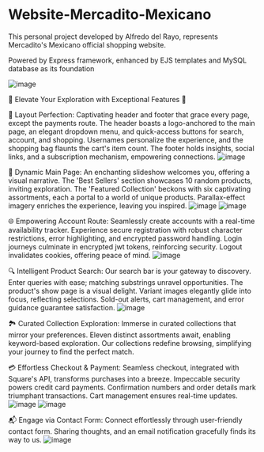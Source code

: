 # Website-Mercadito-Mexicano
This personal project developed by Alfredo del Rayo, represents Mercadito's Mexicano official shopping website. 

Powered by Express framework, enhanced by EJS templates and MySQL database as its foundation

![image](https://github.com/Alfredo-del-Rayo/Website-Mercadito-Mexicano/assets/99233341/f233094a-b037-4d4c-81e9-834a2142bf1d)

🌟 Elevate Your Exploration with Exceptional Features 🌟

🏰 Layout Perfection: Captivating header and footer that grace every page, except the payments route. The header boasts a logo-anchored to the main page, an elegant dropdown menu, and quick-access buttons for search, account, and shopping. Usernames personalize the experience, and the shopping bag flaunts the cart's item count. The footer holds insights, social links, and a subscription mechanism, empowering connections.
![image](https://github.com/Alfredo-del-Rayo/Website-Mercadito-Mexicano/assets/99233341/d09f22e1-2981-47ff-9596-6882bd5507b4)

🎉 Dynamic Main Page: An enchanting slideshow welcomes you, offering a visual narrative. The 'Best Sellers' section showcases 10 random products, inviting exploration. The 'Featured Collection' beckons with six captivating assortments, each a portal to a world of unique products. Parallax-effect imagery enriches the experience, leaving you inspired.
![image](https://github.com/Alfredo-del-Rayo/Website-Mercadito-Mexicano/assets/99233341/6c6522d2-1e85-4431-aeab-e023dd75784c)
![image](https://github.com/Alfredo-del-Rayo/Website-Mercadito-Mexicano/assets/99233341/6bd15023-59fc-4043-93e8-8b5727e0f3d4)


🌐 Empowering Account Route: Seamlessly create accounts with a real-time availability tracker. Experience secure registration with robust character restrictions, error highlighting, and encrypted password handling. Login journeys culminate in encrypted jwt tokens, reinforcing security. Logout invalidates cookies, offering peace of mind.
![image](https://github.com/Alfredo-del-Rayo/Website-Mercadito-Mexicano/assets/99233341/0b425b53-5f25-4f5f-a0a2-ce8bb8733ea4)


🔍 Intelligent Product Search: Our search bar is your gateway to discovery. Enter queries with ease; matching substrings unravel opportunities. The product's show page is a visual delight. Variant images elegantly glide into focus, reflecting selections. Sold-out alerts, cart management, and error guidance guarantee satisfaction.
![image](https://github.com/Alfredo-del-Rayo/Website-Mercadito-Mexicano/assets/99233341/16a73e58-27d5-49b1-a5b3-f22f5cb97eb0)

🏞️ Curated Collection Exploration: Immerse in curated collections that mirror your preferences. Eleven distinct assortments await, enabling keyword-based exploration. Our collections redefine browsing, simplifying your journey to find the perfect match.

💳 Effortless Checkout & Payment: Seamless checkout, integrated with Square's API, transforms purchases into a breeze. Impeccable security powers credit card payments. Confirmation numbers and order details mark triumphant transactions. Cart management ensures real-time updates.
![image](https://github.com/Alfredo-del-Rayo/Website-Mercadito-Mexicano/assets/99233341/62ace8d5-42cc-4490-a284-66413bba5034)
![image](https://github.com/Alfredo-del-Rayo/Website-Mercadito-Mexicano/assets/99233341/5fe56066-9efd-4fb7-9d6b-428b7e138dc6)

📬 Engage via Contact Form: Connect effortlessly through user-friendly contact form. Sharing thoughts, and an email notification gracefully finds its way to us.
![image](https://github.com/Alfredo-del-Rayo/Website-Mercadito-Mexicano/assets/99233341/5056fc88-132d-4f8c-bd51-dfe223333cc7)
